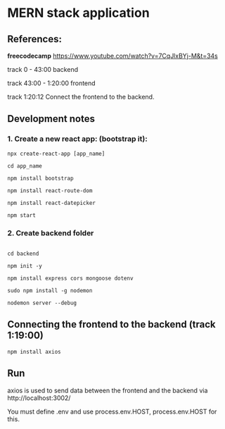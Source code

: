 # MERN stack application

## References: 

**freecodecamp** https://www.youtube.com/watch?v=7CqJlxBYj-M&t=34s

track 0 - 43:00 backend

track 43:00 - 1:20:00 frontend

track 1:20:12 Connect the frontend to the backend.

## Development notes

### 1.  Create a new react app: (bootstrap it):

```
npx create-react-app [app_name]

cd app_name

npm install bootstrap

npm install react-route-dom

npm install react-datepicker

npm start
```

### 2.  Create backend folder

``` mkdir backend

cd backend

npm init -y

npm install express cors mongoose dotenv

sudo npm install -g nodemon

nodemon server --debug 
```


##  Connecting the frontend to the backend (track 1:19:00)
```
npm install axios
```

## Run

axios is used to send data between the frontend and the backend via
http://localhost:3002/

You must define .env and use process.env.HOST, process.env.HOST for this.